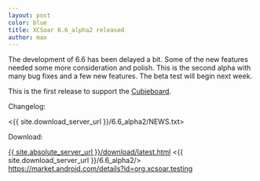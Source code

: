 ```yaml
---
layout: post
color: blue
title: XCSoar 6.6_alpha2 released
author: max
---
```

The development of 6.6 has been delayed a bit.  Some of the new
features needed some more consideration and polish.  This is the
second alpha with many bug fixes and a few new features.  The beta
test will begin next week.

This is the first release to support the
[Cubieboard](http://cubieboard.org/).

Changelog:

 <{{ site.download_server_url }}/6.6_alpha2/NEWS.txt>

Download:

 [{{ site.absolute_server_url }}/download/latest.html](/download/latest.html)
 <{{ site.download_server_url }}/6.6_alpha2/>
 <https://market.android.com/details?id=org.xcsoar.testing>
